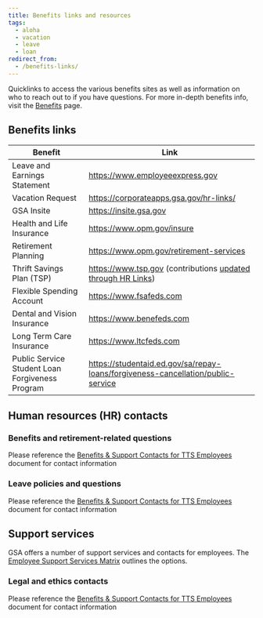 ```yaml
---
title: Benefits links and resources
tags:
  - aloha
  - vacation
  - leave
  - loan
redirect_from:
  - /benefits-links/
---
```


Quicklinks to access the various benefits sites as well as information on who to reach out to if you have questions. For more in-depth benefits info, visit the [Benefits]({{site.baseurl}}/benefits/) page.

## Benefits links

| Benefit                                         | Link                                                                                                                                                     |
| ----------------------------------------------- | -------------------------------------------------------------------------------------------------------------------------------------------------------- |
| Leave and Earnings Statement                    | <https://www.employeeexpress.gov>                                                                                                                        |
| Vacation Request                                | <https://corporateapps.gsa.gov/hr-links/>                                                                                                                |
| GSA Insite                                      | <https://insite.gsa.gov>                                                                                                                                 |
| Health and Life Insurance                       | <https://www.opm.gov/insure>                                                                                                                             |
| Retirement Planning                             | <https://www.opm.gov/retirement-services>                                                                                                                |
| Thrift Savings Plan (TSP)                       | <https://www.tsp.gov> (contributions [updated through HR Links](https://corporateapps.gsa.gov/corporateapps/files/Updating-TSP-Traditional-or-Roth.pdf)) |
| Flexible Spending Account                       | <https://www.fsafeds.com>                                                                                                                                |
| Dental and Vision Insurance                     | <https://www.benefeds.com>                                                                                                                               |
| Long Term Care Insurance                        | <https://www.ltcfeds.com>                                                                                                                                |
| Public Service Student Loan Forgiveness Program | <https://studentaid.ed.gov/sa/repay-loans/forgiveness-cancellation/public-service>                                                                       |

## Human resources (HR) contacts

### Benefits and retirement-related questions

Please reference the [Benefits & Support Contacts for TTS Employees](https://docs.google.com/document/d/15glvq9UakKUN8XTRTa6gRkhBHm2whhQyAGmf8ibTtBs/edit) document for contact information

### Leave policies and questions

Please reference the [Benefits & Support Contacts for TTS Employees](https://docs.google.com/document/d/15glvq9UakKUN8XTRTa6gRkhBHm2whhQyAGmf8ibTtBs/edit) document for contact information

## Support services

GSA offers a number of support services and contacts for employees. The [Employee Support Services Matrix](https://docs.google.com/document/d/1WUCgB5Ukez-BFEHlsWZ5bTMrqySIvOAxIRGitarQZ10/edit) outlines the options.

### Legal and ethics contacts

Please reference the [Benefits & Support Contacts for TTS Employees](https://docs.google.com/document/d/15glvq9UakKUN8XTRTa6gRkhBHm2whhQyAGmf8ibTtBs/edit) document for contact information

